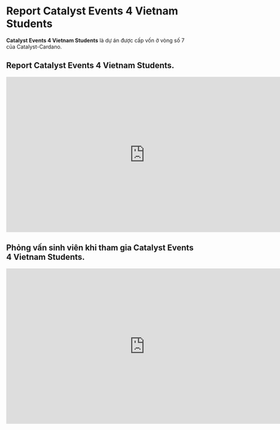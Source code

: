 Report Catalyst Events 4 Vietnam Students
==========

**Catalyst Events 4 Vietnam Students** là dự án được cấp vốn ở vòng số 7 của Catalyst-Cardano.


## Report Catalyst Events 4 Vietnam Students.


  <iframe width="740" height="415" src="https://www.youtube.com/embed/6hbiL0ZHSzI" title="Report Catalyst Events 4 Vietnam Students - Func7 - Catalyst" frameborder="0" allow="accelerometer; autoplay; clipboard-write; encrypted-media; gyroscope; picture-in-picture" allowfullscreen></iframe>

## Phỏng vấn sinh viên khi tham gia Catalyst Events 4 Vietnam Students.


  <iframe width="740" height="415" src="https://www.youtube.com/embed/wdKdqmaR9G8" title="Phỏng vấn Em Lương Văn Minh sau khi kết thúc khóa học "Catalyst Events 4 Vietnam Students'" frameborder="0" allow="accelerometer; autoplay; clipboard-write; encrypted-media; gyroscope; picture-in-picture" allowfullscreen></iframe>
